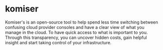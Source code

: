 # komiser
Komiser's is an open-source tool  to help spend less time switching between confusing cloud provider consoles and have a clear view of what you manage in the cloud. To have quick access to what is important to you. Through this transparency, you can uncover hidden costs, gain helpful insight and start taking control of your infrastructure.
